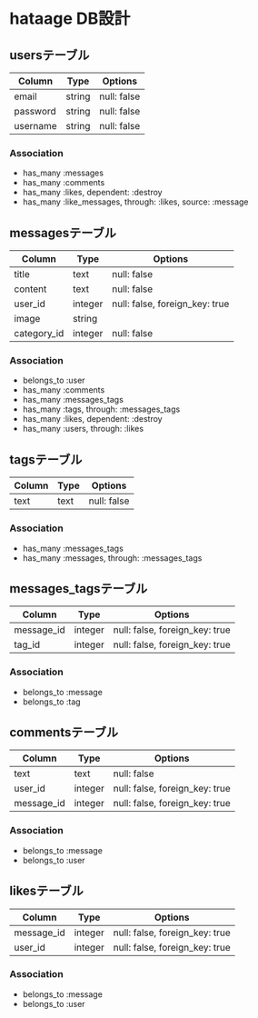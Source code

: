 # hataage DB設計

## usersテーブル
|Column|Type|Options|
|------|----|-------|
|email|string|null: false|
|password|string|null: false|
|username|string|null: false|
### Association
- has_many :messages
- has_many :comments
- has_many :likes, dependent: :destroy
- has_many :like_messages, through: :likes, source: :message

## messagesテーブル
|Column|Type|Options|
|------|----|-------|
|title|text|null: false|
|content|text|null: false|
|user_id|integer|null: false, foreign_key: true|
|image|string|
|category_id|integer|null: false|

### Association
- belongs_to :user
- has_many :comments
- has_many :messages_tags
- has_many  :tags,  through:  :messages_tags
- has_many :likes, dependent: :destroy
- has_many :users, through: :likes

## tagsテーブル
|Column|Type|Options|
|------|----|-------|
|text|text|null: false|
### Association
- has_many :messages_tags
- has_many  :messages,  through:  :messages_tags

## messages_tagsテーブル
|Column|Type|Options|
|------|----|-------|
|message_id|integer|null: false, foreign_key: true|
|tag_id|integer|null: false, foreign_key: true|
### Association
- belongs_to :message
- belongs_to :tag

## commentsテーブル
|Column|Type|Options|
|------|----|-------|
|text|text|null: false|
|user_id|integer|null: false, foreign_key: true|
|message_id|integer|null: false, foreign_key: true|
### Association
- belongs_to :message
- belongs_to :user

## likesテーブル
|Column|Type|Options|
|------|----|-------|
|message_id|integer|null: false, foreign_key: true|
|user_id|integer|null: false, foreign_key: true|
### Association
- belongs_to :message
- belongs_to :user